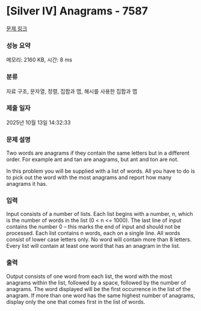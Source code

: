 # [Silver IV] Anagrams - 7587 

[문제 링크](https://www.acmicpc.net/problem/7587) 

### 성능 요약

메모리: 2160 KB, 시간: 8 ms

### 분류

자료 구조, 문자열, 정렬, 집합과 맵, 해시를 사용한 집합과 맵

### 제출 일자

2025년 10월 13일 14:32:33

### 문제 설명

<p>Two words are anagrams if they contain the same letters but in a different order. For example ant and tan are anagrams, but ant and ton are not.</p>

<p>In this problem you will be supplied with a list of words. All you have to do is to pick out the word with the most anagrams and report how many anagrams it has.</p>

### 입력 

 <p>Input consists of a number of lists. Each list begins with a number, n, which is the number of words in the list (0 < n <= 1000). The last line of input contains the number 0 – this marks the end of input and should not be processed. Each list contains n words, each on a single line. All words consist of lower case letters only. No word will contain more than 8 letters. Every list will contain at least one word that has an anagram in the list. </p>

### 출력 

 <p>Output consists of one word from each list, the word with the most anagrams within the list, followed by a space, followed by the number of anagrams. The word displayed will be the first occurrence in the list of the anagram. If more than one word has the same highest number of anagrams, display only the one that comes first in the list of words. </p>

